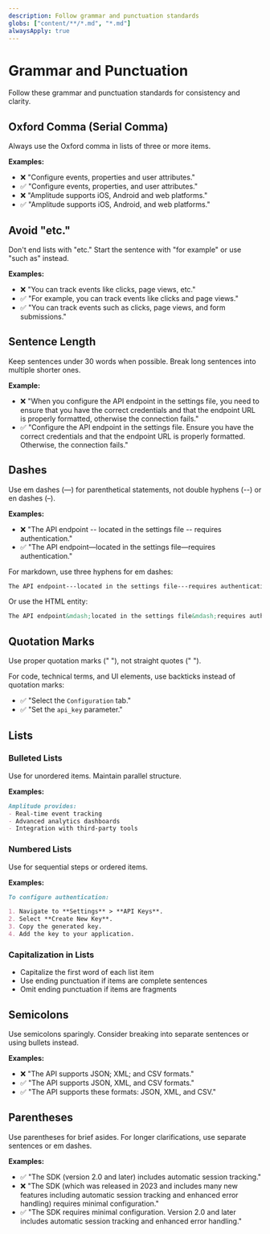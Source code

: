 ```yaml
---
description: Follow grammar and punctuation standards
globs: ["content/**/*.md", "*.md"]
alwaysApply: true
---
```


# Grammar and Punctuation

Follow these grammar and punctuation standards for consistency and clarity.

## Oxford Comma (Serial Comma)

Always use the Oxford comma in lists of three or more items.

**Examples:**
- ❌ "Configure events, properties and user attributes."
- ✅ "Configure events, properties, and user attributes."
- ❌ "Amplitude supports iOS, Android and web platforms."
- ✅ "Amplitude supports iOS, Android, and web platforms."

## Avoid "etc."

Don't end lists with "etc." Start the sentence with "for example" or use "such as" instead.

**Examples:**
- ❌ "You can track events like clicks, page views, etc."
- ✅ "For example, you can track events like clicks and page views."
- ✅ "You can track events such as clicks, page views, and form submissions."

## Sentence Length

Keep sentences under 30 words when possible. Break long sentences into multiple shorter ones.

**Example:**
- ❌ "When you configure the API endpoint in the settings file, you need to ensure that you have the correct credentials and that the endpoint URL is properly formatted, otherwise the connection fails."
- ✅ "Configure the API endpoint in the settings file. Ensure you have the correct credentials and that the endpoint URL is properly formatted. Otherwise, the connection fails."

## Dashes

Use em dashes (—) for parenthetical statements, not double hyphens (--) or en dashes (–).

**Examples:**
- ❌ "The API endpoint -- located in the settings file -- requires authentication."
- ✅ "The API endpoint—located in the settings file—requires authentication."

For markdown, use three hyphens for em dashes:
```markdown
The API endpoint---located in the settings file---requires authentication.
```

Or use the HTML entity:
```markdown
The API endpoint&mdash;located in the settings file&mdash;requires authentication.
```

## Quotation Marks

Use proper quotation marks (" "), not straight quotes (" ").

For code, technical terms, and UI elements, use backticks instead of quotation marks:
- ✅ "Select the `Configuration` tab."
- ✅ "Set the `api_key` parameter."

## Lists

### Bulleted Lists
Use for unordered items. Maintain parallel structure.

**Examples:**
```markdown
Amplitude provides:
- Real-time event tracking
- Advanced analytics dashboards
- Integration with third-party tools
```

### Numbered Lists
Use for sequential steps or ordered items.

**Examples:**
```markdown
To configure authentication:

1. Navigate to **Settings** > **API Keys**.
2. Select **Create New Key**.
3. Copy the generated key.
4. Add the key to your application.
```

### Capitalization in Lists
- Capitalize the first word of each list item
- Use ending punctuation if items are complete sentences
- Omit ending punctuation if items are fragments

## Semicolons

Use semicolons sparingly. Consider breaking into separate sentences or using bullets instead.

**Examples:**
- ❌ "The API supports JSON; XML; and CSV formats."
- ✅ "The API supports JSON, XML, and CSV formats."
- ✅ "The API supports these formats: JSON, XML, and CSV."

## Parentheses

Use parentheses for brief asides. For longer clarifications, use separate sentences or em dashes.

**Examples:**
- ✅ "The SDK (version 2.0 and later) includes automatic session tracking."
- ❌ "The SDK (which was released in 2023 and includes many new features including automatic session tracking and enhanced error handling) requires minimal configuration."
- ✅ "The SDK requires minimal configuration. Version 2.0 and later includes automatic session tracking and enhanced error handling."


